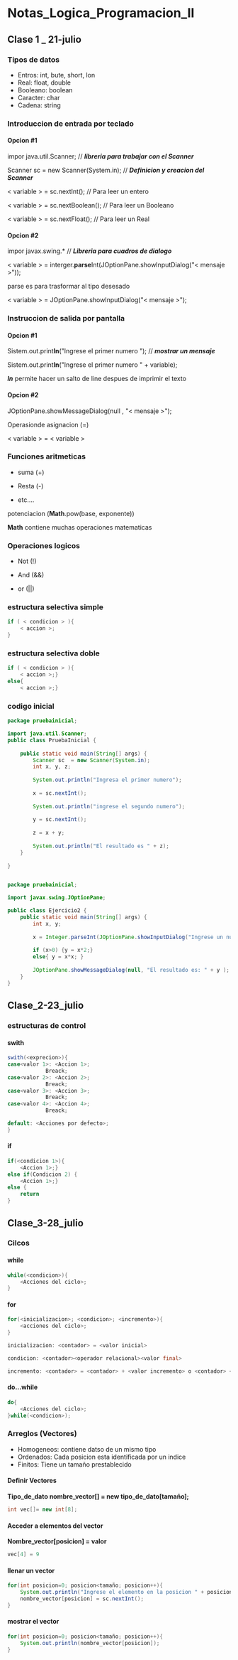 # Notas_Logica_Programacion_II

## Clase 1 _ 21-julio

### Tipos de datos

* Entros: int, bute, short, lon
* Real: float, double
* Booleano: boolean
* Caracter: char
* Cadena: string

### Introduccion de entrada por teclado

#### Opcion #1

impor java.util.Scanner; // ***libreria para trabajar con el Scanner***

Scanner sc = new Scanner(System.in); // ***Definicion y creacion del Scanner***

< variable > = sc.nextInt(); // Para leer un entero

< variable > = sc.nextBoolean(); // Para leer un Booleano

< variable > = sc.nextFloat(); // Para leer un Real

#### Opcion #2

impor javax.swing.* // ***Libreria para cuadros de dialogo***

< variable > = interger.**parse**Int(JOptionPane.showInputDialog("< mensaje >"));

parse es para trasformar al tipo desesado

< variable > = JOptionPane.showInputDialog("< mensaje >");

### Instruccion de salida por pantalla

#### Opcion #1

Sistem.out.print**ln**("Ingrese el primer numero "); // ***mostrar un mensaje***

Sistem.out.print**ln**("Ingrese el primer numero " + variable);

***ln*** permite hacer un salto de line despues de imprimir el texto

#### Opcion #2

JOptionPane.showMessageDialog(null , "< mensaje >");

Operasionde asignacion (=)

< variable > = < variable >

### Funciones aritmeticas

* suma (+)

* Resta (-)

* etc....

potenciacion (**Math**.pow(base, exponente))

**Math** contiene muchas operaciones matematicas

### Operaciones logicos

* Not (!)

* And (&&)

* or (||)

### estructura selectiva simple

```java
if ( < condicion > ){
    < accion >;
}
```

### estructura selectiva doble

```java
if ( < condicion > ){
    < accion >;}
else{
    < accion >;}
```


### codigo inicial

```java
package pruebainicial;

import java.util.Scanner;
public class PruebaInicial {
    
    public static void main(String[] args) {
        Scanner sc  = new Scanner(System.in);
        int x, y, z; 
        
        System.out.println("Ingresa el primer numero");
        
        x = sc.nextInt();
        
        System.out.println("ingrese el segundo numero");
        
        y = sc.nextInt();
        
        z = x + y;
        
        System.out.println("El resultado es " + z);
    }
    
}
```

```java

package pruebainicial;

import javax.swing.JOptionPane;

public class Ejercicio2 {
    public static void main(String[] args) {
        int x, y;
        
        x = Integer.parseInt(JOptionPane.showInputDialog("Ingrese un numero"));
        
        if (x>0) {y = x*2;}
        else{ y = x*x; }
        
        JOptionPane.showMessageDialog(null, "El resultado es: " + y );
    }
}
```

## Clase_2-23_julio

### estructuras de control

#### swith

```java
swith(<exprecion>){
case<valor 1>: <Accion 1>;
            Breack;
case<valor 2>: <Accion 2>;
            Breack;
case<valor 3>: <Accion 3>;
            Breack;
case<valor 4>: <Accion 4>;
            Breack;

default: <Acciones por defecto>;
}
```

#### if

```java
if(<condicion 1>){
    <Accion 1>;}
else if(Condicion 2) {
    <Accion 1>;}
else {
    return
}
```

## Clase_3-28_julio
### Cilcos
#### while

```java
while(<condicion>){
    <Acciones del ciclo>;
}
```

#### for

```java
for(<inicializacion>; <condicion>; <incremento>){
    <acciones del ciclo>;
}

inicializacion: <contador> = <valor inicial>

condicion: <contador><operador relacional><valor final>

incremento: <contador> = <contador> + <valor incremento> o <contador> <expresion de incremento>

```

#### do...while

```java
do{
    <Acciones del ciclo>;
}while(<condicion>);
```

### Arreglos (Vectores)

* Homogeneos: contiene datso de un mismo tipo
* Ordenados: Cada posicion esta identificada por un indice
* Finitos: Tiene un tamaño prestablecido

#### Definir Vectores

**Tipo_de_dato nombre_vector[] = new tipo_de_dato[tamaño];**

```java
int vec[]= new int[8];
```

#### Acceder a elementos del vector 

**Nombre_vector[posicion] = valor** 

```java
vec[4] = 9
```

#### llenar un vector 

```java
for(int posicion=0; posicion<tamaño; posicion++){
    System.out.println("Ingrese el elemento en la posicion " + posicion);
    nombre_vector[posicion] = sc.nextInt();
}
```

#### mostrar el vector 

```java
for(int posicion=0; posicion<tamaño; posicion++){
    System.out.println(nombre_vector[posicion]);
}
```
